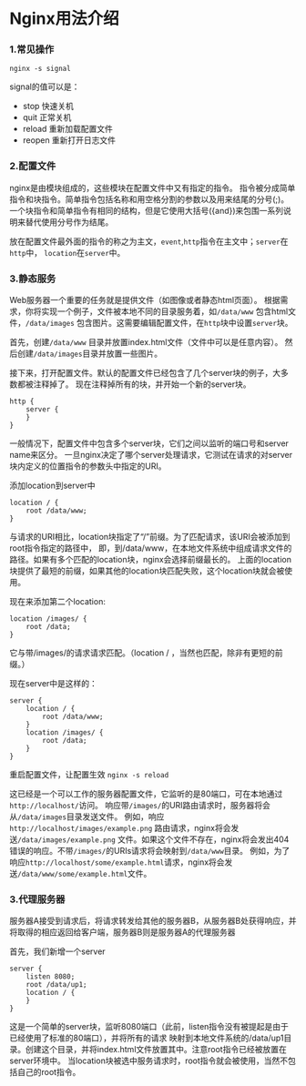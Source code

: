 # Nginx用法介绍

### 1.常见操作
`nginx -s signal`

signal的值可以是：
- stop 快速关机
- quit 正常关机
- reload 重新加载配置文件
- reopen 重新打开日志文件

### 2.配置文件
nginx是由模块组成的，这些模块在配置文件中又有指定的指令。 指令被分成简单指令和块指令。简单指令包括名称和用空格分割的参数以及用来结尾的分号(;)。 一个块指令和简单指令有相同的结构，但是它使用大括号({and})来包围一系列说明来替代使用分号作为结尾。

放在配置文件最外面的指令的称之为主文，`event`,`http`指令在主文中；`server`在`http`中， `location`在`server`中。

### 3.静态服务
Web服务器一个重要的任务就是提供文件（如图像或者静态html页面）。 根据需求，你将实现一个例子，文件被本地不同的目录服务着，如`/data/www` 包含html文件，`/data/images` 包含图片。这需要编辑配置文件，在`http`块中设置`server`块。

首先，创建`/data/www` 目录并放置index.html文件（文件中可以是任意内容）。 然后创建`/data/images`目录并放置一些图片。

接下来，打开配置文件。默认的配置文件已经包含了几个server块的例子，大多数都被注释掉了。 现在注释掉所有的块，并开始一个新的server块。
```
http {
    server {
    }
}
```
一般情况下，配置文件中包含多个server块，它们之间以监听的端口号和server name来区分。 一旦nginx决定了哪个server处理请求，它测试在请求的对server块内定义的位置指令的参数头中指定的URI。

添加location到server中
```$xslt
location / {
    root /data/www;
}
```
与请求的URI相比，location块指定了“/”前缀。为了匹配请求，该URI会被添加到root指令指定的路径中， 即，到/data/www，在本地文件系统中组成请求文件的路径。如果有多个匹配的location块，nginx会选择前缀最长的。 上面的location块提供了最短的前缀，如果其他的location块匹配失败，这个location块就会被使用。

现在来添加第二个location:
```$xslt
location /images/ {
    root /data;
}
```
它与带/images/的请求请求匹配。（location / ，当然也匹配，除非有更短的前缀。）

现在server中是这样的：
```$xslt
server {
    location / {
        root /data/www;
    }
    location /images/ {
        root /data;
    }
}
```
重启配置文件，让配置生效 `nginx -s reload`

这已经是一个可以工作的服务器配置文件，它监听的是80端口，可在本地通过`http://localhost/`访问。 响应带`/images/`的URI路由请求时，服务器将会从`/data/images`目录发送文件。 例如，响应 `http://localhost/images/example.png` 路由请求，nginx将会发送`/data/images/example.png` 文件。如果这个文件不存在，nginx将会发出404错误的响应。不带`/images/`的URIs请求将会映射到`/data/www`目录。 例如，为了响应`http://localhost/some/example.html`请求，nginx将会发送`/data/www/some/example.html`文件。

### 3.代理服务器
服务器A接受到请求后，将请求转发给其他的服务器B，从服务器B处获得响应，并将取得的相应返回给客户端，服务器B则是服务器A的代理服务器

首先，我们新增一个server
```$xslt
server {
    listen 8080;
    root /data/up1;
    location / {
    }
}
```
这是一个简单的server块，监听8080端口（此前，listen指令没有被提起是由于已经使用了标准的80端口），并将所有的请求 映射到本地文件系统的/data/up1目录。创建这个目录，并将index.html文件放置其中。注意root指令已经被放置在server环境中。 当location块被选中服务请求时，root指令就会被使用，当然不包括自己的root指令。